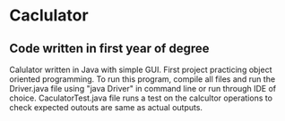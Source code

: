 # Caclulator
## Code written in first year of degree

Calulator written in Java with simple GUI. First project practicing object oriented programming.
To run this program, compile all files and run the Driver.java file using "java Driver" in command line or run through IDE of choice.
CaculatorTest.java file runs a test on the calcultor operations to check expected outouts are same as actual outputs.

